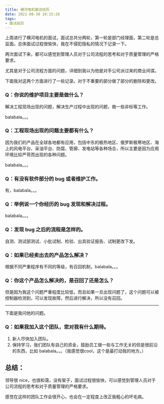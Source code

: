 ```yaml
---
title: 横河电机面试经历
date: 2021-08-30 10:15:28
tags: 
- 面试经历
---
```


上周进行了横河电机的面试，面试总共分两轮，第一轮是部门经理面，第二轮是总监面。总体面试过程很愉快，我在不侵犯隐私的情况下记录一下。

<!-- more -->

两次面试下来，都可以感觉到管理人员对于公司流程的思考和对于质量管理的严格要求。

尤其是对于公司流程方面的问题，详细到我以为他是对手公司派过来的商业间谍。

下面我对这两个方面进行了一些记录。对于不重要的部分做了部分的删除和更改。

### Q：你说的维护项目主要是做什么？

解决工程现场出现的问题，解决生产过程中出现的问题，做一些非标等工作。

balabala。。。

### Q：工程现场出现的问题主要都有什么？

因为我们的产品在全球各地都有应用，包括中东的极热地区、俄罗斯极寒地区、海上的风电平台、采油平台、防腐、管廊、发电站等各种场合，所以主要是因为应用环境比较严苛而出现的各种问题。

balabala。。。

### Q：有没有软件部分的 bug 或者维护工作。

有，balabala。。。

### Q：举例说一个你经历的 bug 发现和解决过程。

balabala。。。

### Q：发现 bug 之后的流程是怎样的。

自测、测试部测试、小批试制、检验、出具验证报告、试制更改下发。

### Q：如果已经卖出去的产品怎么解决？

根据不同严重程序有不同的等级，有召回机制，balabala。。。

### Q：你这个产品怎么解决的，是召回了还是怎么？

但是因为我这个问题严重程度比较低，而且如果一旦出现问题了，这个问题可以被控制器检测到，可以发现故障，然后进行解决，所以没有召回。

---

下面是我问他的问题。

### Q：如果我加入这个团队，您对我有什么期待。

1. 新人尽快加入团队。
2. 保持学习，我们团队有自己的资金，鼓励员工做一些与工作无关的但是很前沿的东西，比如 balabala。。。（我感觉很cool，这个是最打动我的地方。）

## 总结：

领导很 nice，也很和蔼，没有架子，面试过程很愉快，可以感觉到管理人员对于公司流程的思考和对于质量管理的严格要求。

感觉在这样的团队工作会很开心，也会在一定程度上改正我粗心的坏毛病。
